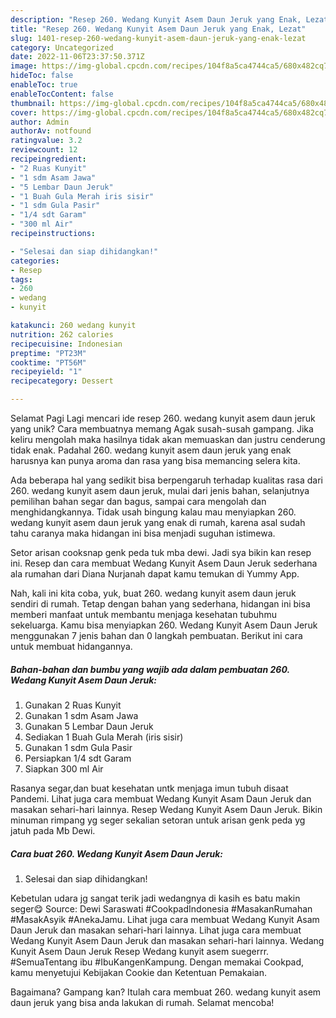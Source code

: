 ```yaml
---
description: "Resep 260. Wedang Kunyit Asem Daun Jeruk yang Enak, Lezat"
title: "Resep 260. Wedang Kunyit Asem Daun Jeruk yang Enak, Lezat"
slug: 1401-resep-260-wedang-kunyit-asem-daun-jeruk-yang-enak-lezat
category: Uncategorized
date: 2022-11-06T23:37:50.371Z
image: https://img-global.cpcdn.com/recipes/104f8a5ca4744ca5/680x482cq70/260-wedang-kunyit-asem-daun-jeruk-foto-resep-utama.jpg
hideToc: false
enableToc: true
enableTocContent: false
thumbnail: https://img-global.cpcdn.com/recipes/104f8a5ca4744ca5/680x482cq70/260-wedang-kunyit-asem-daun-jeruk-foto-resep-utama.jpg
cover: https://img-global.cpcdn.com/recipes/104f8a5ca4744ca5/680x482cq70/260-wedang-kunyit-asem-daun-jeruk-foto-resep-utama.jpg
author: Admin
authorAv: notfound
ratingvalue: 3.2
reviewcount: 12
recipeingredient:
- "2 Ruas Kunyit"
- "1 sdm Asam Jawa"
- "5 Lembar Daun Jeruk"
- "1 Buah Gula Merah iris sisir"
- "1 sdm Gula Pasir"
- "1/4 sdt Garam"
- "300 ml Air"
recipeinstructions:

- "Selesai dan siap dihidangkan!"
categories:
- Resep
tags:
- 260
- wedang
- kunyit

katakunci: 260 wedang kunyit 
nutrition: 262 calories
recipecuisine: Indonesian
preptime: "PT23M"
cooktime: "PT56M"
recipeyield: "1"
recipecategory: Dessert

---
```



Selamat Pagi Lagi mencari ide resep 260. wedang kunyit asem daun jeruk yang unik? Cara membuatnya memang Agak susah-susah gampang. Jika keliru mengolah maka hasilnya tidak akan memuaskan dan justru cenderung tidak enak. Padahal 260. wedang kunyit asem daun jeruk yang enak harusnya kan punya aroma dan rasa yang bisa memancing selera kita.


Ada beberapa hal yang sedikit bisa berpengaruh terhadap kualitas rasa dari 260. wedang kunyit asem daun jeruk, mulai dari jenis bahan, selanjutnya pemilihan bahan segar dan bagus, sampai cara mengolah dan menghidangkannya. Tidak usah bingung kalau mau menyiapkan 260. wedang kunyit asem daun jeruk yang enak di rumah, karena asal sudah tahu caranya maka hidangan ini bisa menjadi suguhan istimewa.

Setor arisan cooksnap genk peda tuk mba dewi. Jadi sya bikin kan resep ini. Resep dan cara membuat Wedang Kunyit Asem Daun Jeruk sederhana ala rumahan dari Diana Nurjanah dapat kamu temukan di Yummy App.


Nah, kali ini kita coba, yuk, buat 260. wedang kunyit asem daun jeruk sendiri di rumah. Tetap dengan bahan yang sederhana, hidangan ini bisa memberi manfaat untuk membantu menjaga kesehatan tubuhmu sekeluarga. Kamu bisa menyiapkan 260. Wedang Kunyit Asem Daun Jeruk menggunakan 7 jenis bahan dan 0 langkah pembuatan. Berikut ini cara untuk membuat hidangannya.

<!--inarticleads1-->

##### Bahan-bahan dan bumbu yang wajib ada dalam pembuatan 260. Wedang Kunyit Asem Daun Jeruk:

1. Gunakan 2 Ruas Kunyit
1. Gunakan 1 sdm Asam Jawa
1. Gunakan 5 Lembar Daun Jeruk
1. Sediakan 1 Buah Gula Merah (iris sisir)
1. Gunakan 1 sdm Gula Pasir
1. Persiapkan 1/4 sdt Garam
1. Siapkan 300 ml Air


Rasanya segar,dan buat kesehatan untk menjaga imun tubuh disaat Pandemi. Lihat juga cara membuat Wedang Kunyit Asam Daun Jeruk dan masakan sehari-hari lainnya. Resep Wedang Kunyit Asem Daun Jeruk. Bikin minuman rimpang yg seger sekalian setoran untuk arisan genk peda yg jatuh pada Mb Dewi. 

<!--inarticleads2-->

##### Cara buat 260. Wedang Kunyit Asem Daun Jeruk:


1. Selesai dan siap dihidangkan!

Kebetulan udara jg sangat terik jadi wedangnya di kasih es batu makin seger😋 Source: Dewi Saraswati #CookpadIndonesia #MasakanRumahan #MasakAsyik #AnekaJamu. Lihat juga cara membuat Wedang Kunyit Asam Daun Jeruk dan masakan sehari-hari lainnya. Lihat juga cara membuat Wedang Kunyit Asem Daun Jeruk dan masakan sehari-hari lainnya. Wedang Kunyit Asem Daun Jeruk Resep Wedang kunyit asem suegerrr. #SemuaTentang ibu #IbuKangenKampung. Dengan memakai Cookpad, kamu menyetujui Kebijakan Cookie dan Ketentuan Pemakaian. 

Bagaimana? Gampang kan? Itulah cara membuat 260. wedang kunyit asem daun jeruk yang bisa anda lakukan di rumah. Selamat mencoba!
